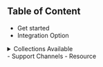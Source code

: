 ## Table of Content
- Get started
- Integration Option
<details>
<summary>
Collections Available
</summary>
    - Nigeria
    - Ghana
    - Kenya
    - Rwanda
    - Uganda
    - Francophone Africa
</details>
- Support Channels
- Resource
